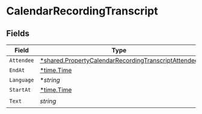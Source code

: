 # CalendarRecordingTranscript


## Fields

| Field                                                                                                                            | Type                                                                                                                             | Required                                                                                                                         | Description                                                                                                                      |
| -------------------------------------------------------------------------------------------------------------------------------- | -------------------------------------------------------------------------------------------------------------------------------- | -------------------------------------------------------------------------------------------------------------------------------- | -------------------------------------------------------------------------------------------------------------------------------- |
| `Attendee`                                                                                                                       | [*shared.PropertyCalendarRecordingTranscriptAttendee](../../../pkg/models/shared/propertycalendarrecordingtranscriptattendee.md) | :heavy_minus_sign:                                                                                                               | N/A                                                                                                                              |
| `EndAt`                                                                                                                          | [*time.Time](https://pkg.go.dev/time#Time)                                                                                       | :heavy_minus_sign:                                                                                                               | N/A                                                                                                                              |
| `Language`                                                                                                                       | **string*                                                                                                                        | :heavy_minus_sign:                                                                                                               | N/A                                                                                                                              |
| `StartAt`                                                                                                                        | [*time.Time](https://pkg.go.dev/time#Time)                                                                                       | :heavy_minus_sign:                                                                                                               | N/A                                                                                                                              |
| `Text`                                                                                                                           | *string*                                                                                                                         | :heavy_check_mark:                                                                                                               | N/A                                                                                                                              |
